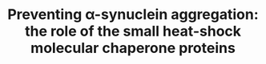 ---
title: "Preventing α-synuclein aggregation: the role of the small heat-shock molecular chaperone proteins"

location: "Biochimica et Biophysica Acta"

authors: "Cox D, Carver JA, Ecroyd H."

year: "2014"

doi: https://doi.org/10.1016/j.bbadis.2014.06.024

weight: 24

color: "#fff"

draft: false
buttons:
  - btype: Full text
    icon: book # optional: use an icon from icons.yaml
    newTab: true
    url: "https://doi.org/10.1016/j.bbadis.2014.06.024"
---